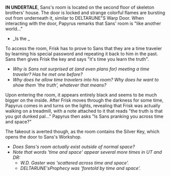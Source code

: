 **IN UNDERTALE**, Sans's room is located on the second floor of skeleton brothers' house. The door is locked and strange colorful flames are bursting out from underneath it, similar to DELTARUNE"S <a onclick="loadFile('Warp Door.md')">Warp Door</a>. When interacting with the door, <a onclick="loadFile('Papyrus.md')">Papyrus</a> remarks that Sans' room is "like another world..."
- _Is the _

To access the room, Frisk has to prove to Sans that they are a time traveler by learning his special password and repeating it back to him in the past. Sans then gives Frisk the key and says "it's time you learn the truth".
- _Why is Sans not surprised at (and even plans for) meeting a time traveler? Has he met one before?_
- _Why does he allow time travelers into his room? Why does he want to show them 'the truth', whatever that means?_

Upon entering the room, it appears entirely black and seems to be much bigger on the inside. After Frisk moves through the darkness for some time, Papyrus comes in and turns on the lights, revealing that Frisk was actually walking on a treadmill, with a note attached to it that reads "the truth is that you got dunked pal..." Papyrus then asks "Is Sans pranking you across time and space?"

The fakeout is averted though, as the room contains the Silver Key, which opens the door to <a onclick="loadFile('Sans\'s Workshop.md')">Sans's Workshop</a>.
- _Does Sans's room actually exist outside of normal space?_
- _Note that words 'time and space' appear several more times in UT and DR:_
	- _<a onclick="loadFile('Doctor W. D. Gaster.md')">W.D. Gaster</a> was 'scattered across time and space'._
	- _DELTARUNE's<a onclick="loadFile('Prophecy.md')">Prophecy</a> was 'foretold by time and space'._
